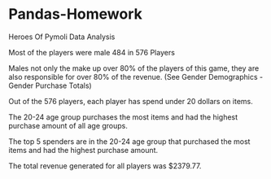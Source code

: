 # Pandas-Homework
Heroes Of Pymoli Data Analysis

Most of the players were male 484 in 576 Players


Males not only the make up over 80% of the players of this game, they are also responsible for over 80% of the revenue. (See Gender Demographics - Gender Purchase Totals)

Out of the 576 players, each player has spend under 20 dollars on items.

The 20-24 age group purchases the most items and had the highest purchase amount of all age groups.

The top 5 spenders are in the 20-24 age group that purchased the most items and had the highest purchase amount.

The total revenue generated for all players was $2379.77.
